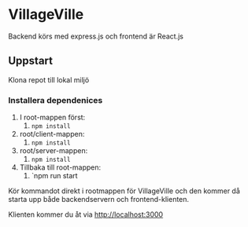 # VillageVille

Backend körs med express.js och frontend är React.js

## Uppstart

Klona repot till lokal miljö

### Installera dependenices 

1. I root-mappen först:
   1. `npm install`
2. root/client-mappen:
   1. `npm install`
3. root/server-mappen:
   1. `npm install`
4. Tillbaka till root-mappen:
   1. `npm run start

Kör kommandot direkt i rootmappen för VillageVille och den kommer då starta upp både backendservern och frontend-klienten.

Klienten kommer du åt via  [http://localhost:3000](http://localhost:3000)
